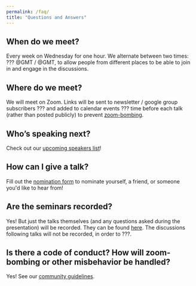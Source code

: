 ```yaml
---
permalink: /faq/
title: "Questions and Answers"
---
```


## When do we meet?
Every week on Wednesday for one hour. We alternate between two times: ??? @GMT / @GMT, to allow people from different places to be able to join in and engage in the discussions.

## Where do we meet?
We will meet on Zoom. Links will be sent to newsletter / google group subscribers ??? and added to calendar events ??? time before each talk 
(rather than posted publicly) to prevent [zoom-bombing](/assets/). 

## Who’s speaking next?
Check out our [upcoming speakers list](/upcoming)!

## How can I give a talk?
Fill out the [nomination form](https://docs.google.com/forms/d/1WpDGKNbo53z9fhbep_Ve3jthhBCtMF1k7lrPchUwV2w/edit) to nominate yourself, a friend, or someone you'd like to hear from! 

## Are the seminars recorded?
Yes! But just the talks themselves (and any questions asked during the presentation) will be recorded. They can be found [here](). 
The discussions following talks will not be recorded, in order to ???. 

## Is there a code of conduct? How will zoom-bombing or other misbehavior be handled? 

Yes! See our [community guidelines](/guidelines/#community-guidelines).